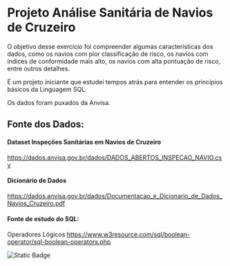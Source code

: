 # Projeto Análise Sanitária de Navios de Cruzeiro

O objetivo desse exercício foi compreender algumas características dos dados, como os navios com pior classificação de risco, os navios com índices de conformidade mais alto, os navios com alta pontuação de risco, entre outros detalhes.

É um projeto iniciante que estudei tempos atrás para entender os princípios básicos da Linguagem SQL.

Os dados foram puxados da Anvisa. 

## Fonte dos Dados:

#### Dataset Inspeções Sanitárias em Navios de Cruzeiro
https://dados.anvisa.gov.br/dados/DADOS_ABERTOS_INSPECAO_NAVIO.csv

#### Dicionário de Dados
https://dados.anvisa.gov.br/dados/Documentacao_e_Dicionario_de_Dados_Navios_Cruzeiro.pdf

#### Fonte de estudo do SQL:

Operadores Lógicos
https://www.w3resource.com/sql/boolean-operator/sql-boolean-operators.php


![Static Badge](https://img.shields.io/badge/Desenvolvido%20em-JAN24-blue)


